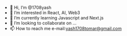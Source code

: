 - 👋 Hi, I’m @1708yash
- 👀 I’m interested in React, AI, Web3
- 🌱 I’m currently learning Javascript and Next.js
- 💞️ I’m looking to collaborate on ...
- 📫 How to reach me e-mail:yash1708tomar@gmail.com

<!---
1708yash/1708yash is a ✨ special ✨ repository because its `README.md` (this file) appears on your GitHub profile.
You can click the Preview link to take a look at your changes.
--->
